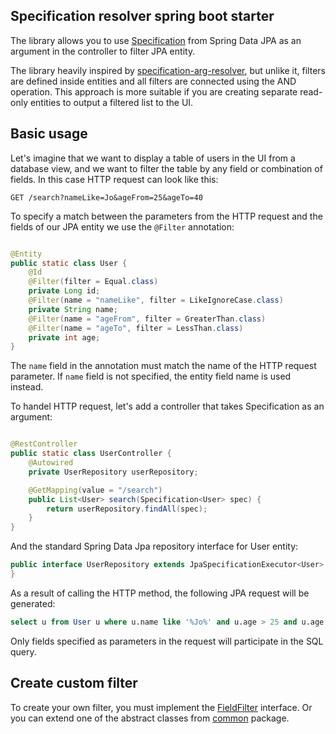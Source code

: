 Specification resolver spring boot starter
---

The library allows you to use [Specification](https://docs.spring.io/spring-data/jpa/reference/jpa/specifications.html)
from Spring Data JPA as an argument in the controller to filter JPA entity.

The library heavily inspired by [specification-arg-resolver](https://github.com/tkaczmarzyk/specification-arg-resolver),
but unlike it, filters are defined inside entities and all filters are connected using the AND operation. This approach
is more suitable if you are creating separate read-only entities to output a filtered list to the UI.

## Basic usage

Let's imagine that we want to display a table of users in the UI from a database view, and we want to filter the table
by any field or combination of fields. In this case HTTP request can look like this:

```
GET /search?nameLike=Jo&ageFrom=25&ageTo=40
```

To specify a match between the parameters from the HTTP request and the fields of our JPA entity we use the `@Filter`
annotation:

```java

@Entity
public static class User {
    @Id
    @Filter(filter = Equal.class)
    private Long id;
    @Filter(name = "nameLike", filter = LikeIgnoreCase.class)
    private String name;
    @Filter(name = "ageFrom", filter = GreaterThan.class)
    @Filter(name = "ageTo", filter = LessThan.class)
    private int age;
}
```

The `name` field in the annotation must match the name of the HTTP request parameter. If `name` field is
not specified, the entity field name is used instead.

To handel HTTP request, let's add a controller that takes Specification<User> as an argument:

```java

@RestController
public static class UserController {
    @Autowired
    private UserRepository userRepository;

    @GetMapping(value = "/search")
    public List<User> search(Specification<User> spec) {
        return userRepository.findAll(spec);
    }
}
```

And the standard Spring Data Jpa repository interface for User entity:

```java
public interface UserRepository extends JpaSpecificationExecutor<User> {
}
```

As a result of calling the HTTP method, the following JPA request will be generated:

```sql
select u from User u where u.name like '%Jo%' and u.age > 25 and u.age < 40 and u.role in ('QA', 'MANAGER');
```

Only fields specified as parameters in the request will participate in the SQL query.

## Create custom filter

To create your own filter, you must implement
the [FieldFilter](src/main/java/io/github/neherim/spec/resolver/filter/FieldFilter.java) interface.
Or you can extend one of the abstract classes from [common](src/main/java/io/github/neherim/spec/resolver/filter/common)
package.